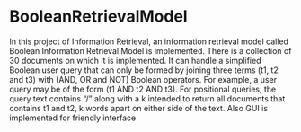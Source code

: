 # BooleanRetrievalModel
In this project of Information Retrieval, an information retrieval model called Boolean Information Retrieval Model is implemented. There is a collection of 30 documents on which it is implemented. It can handle
a simplified Boolean user query that can only be formed by joining three terms (t1, t2 and t3) with (AND, OR and NOT) Boolean operators. For example, a user query may be of the form (t1 AND t2 AND t3). For positional queries, the query text contains “/” along with a k intended to return
all documents that contains t1 and t2, k words apart on either side of the text. Also GUI is implemented for friendly interface
